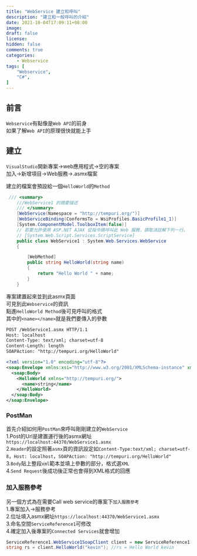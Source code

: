 ```yaml
---
title: "WebService 建立和呼叫"
description: "建立和一般呼叫的介紹"
date: 2021-10-04T17:09:11+08:00
image: 
draft: false
license: 
hidden: false
comments: true
categories:
    - Webservice
tags: [
    "Webservice",
    "C#",
]
---
```


## 前言

`Webservice`有點像是`Web API`的前身  
如果了解`Web API`的原理很快就能上手  

## 建立

`VisualStudio`開新專案->web應用程式->空的專案  
加入->新增項目->Web服務->.asmx檔案

建立的檔案會預設給一個`HelloWorld`的`Method`
```C#
 /// <summary>
    ///WebService1 的摘要描述
    /// </summary>
    [WebService(Namespace = "http://tempuri.org/")]
    [WebServiceBinding(ConformsTo = WsiProfiles.BasicProfile1_1)]
    [System.ComponentModel.ToolboxItem(false)]
    // 若要允許使用 ASP.NET AJAX 從指令碼呼叫此 Web 服務，請取消註解下列一行。
    // [System.Web.Script.Services.ScriptService]
    public class WebService1 : System.Web.Services.WebService
    {

        [WebMethod]
        public string HelloWorld(string name)
        {
            return "Hello World " + name;
        }
    }
```

專案建置起來並到此asmx頁面  
可見到此`Webservice`的資訊  
點進`HelloWorld Method`後可見呼叫的格式  
其中的`<name></name>`就是我們要傳入的參數

```xml
POST /WebService1.asmx HTTP/1.1
Host: localhost
Content-Type: text/xml; charset=utf-8
Content-Length: length
SOAPAction: "http://tempuri.org/HelloWorld"

<?xml version="1.0" encoding="utf-8"?>
<soap:Envelope xmlns:xsi="http://www.w3.org/2001/XMLSchema-instance" xmlns:xsd="http://www.w3.org/2001/XMLSchema" xmlns:soap="http://schemas.xmlsoap.org/soap/envelope/">
  <soap:Body>
    <HelloWorld xmlns="http://tempuri.org/">
      <name>string</name>
    </HelloWorld>
  </soap:Body>
</soap:Envelope>
```

### PostMan

首先介紹如何用`PostMan`來呼叫剛剛建立的`WebService`  
1.Post的Url是建置運行後的asmx網址`https://localhost:44370/WebService1.asmx`  
2.`Header`的設定照著`asmx`頁的資訊設定如`Content-Type:text/xml; charset=utf-8`，`Host: localhost`，`SOAPAction: "http://tempuri.org/HelloWorld"`  
3.`Body`貼上整段`xml`範本並填上參數的部分，格式選`XML`  
4.`Send Request`後成功後正常也會得到XML格式的回應    

### 加入服務參考

另一個方式為在需要Call web service的專案下`加入服務參考`  
1.專案加入->服務參考  
2.位址填入asmx網址`https://localhost:44370/WebService1.asmx`  
3.命名空間`ServiceReference1`可修改  
4.確定加入後專案的`Connected Services`就會增加  

```C#
ServiceReference1.WebService1SoapClient client = new ServiceReference1.WebService1SoapClient();
string rs = client.HelloWorld("kevin"); //rs = Hello World kevin  
```


